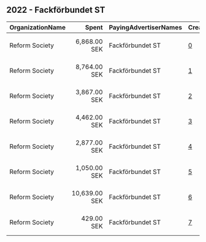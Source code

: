 ## 2022 - Fackförbundet ST 
|OrganizationName|Spent|PayingAdvertiserNames|CreativeUrls|Impressions|Genders|AgeBrackets|CountryCodes|BillingAddresses|CandidateBallotInformation|
|:---|---:|:---|:---|---:|:---|:---|:---|:---|:---|
|Reform Society|6,868.00 SEK|Fackförbundet ST|[0](https://www.snap.com/political-ads/asset/0c14c7b43b186e15a3a94fe4902aeda3eceebecc5c4994df983d9e8afe040824?mediaType=mp4)|88,053||18-49|sweden|"Kungsgatan 18,Stockholm,111 35,SE"||
|Reform Society|8,764.00 SEK|Fackförbundet ST|[1](https://www.snap.com/political-ads/asset/41f26d5538d15dd29be0fccef4b94b8817e78e3bdf8e3547faa782fea4e9573f?mediaType=mp4)|131,090||18-49|sweden|"Kungsgatan 18,Stockholm,111 35,SE"||
|Reform Society|3,867.00 SEK|Fackförbundet ST|[2](https://www.snap.com/political-ads/asset/fda3eb7315748bc652eaa1129ba9bb5bdf16c324b6b6d3f365742d5bcd5aab90?mediaType=mp4)|60,566||18-40|sweden|"Kungsgatan 18,Stockholm,111 35,SE"||
|Reform Society|4,462.00 SEK|Fackförbundet ST|[3](https://www.snap.com/political-ads/asset/8ca7fa2dcd419f50c041952b70b1ba7ae27e121484e3cebdce3e22ff6e04b9a1?mediaType=mp4)|73,609||18-40|sweden|"Kungsgatan 18,Stockholm,111 35,SE"||
|Reform Society|2,877.00 SEK|Fackförbundet ST|[4](https://www.snap.com/political-ads/asset/8bd67ca9815c938a9758b589333825a0cdc20de5e1c0359a44b96d3802cc7793?mediaType=mp4)|30,711||18-49|sweden|"Kungsgatan 18,Stockholm,111 35,SE"||
|Reform Society|1,050.00 SEK|Fackförbundet ST|[5](https://www.snap.com/political-ads/asset/41f26d5538d15dd29be0fccef4b94b8817e78e3bdf8e3547faa782fea4e9573f?mediaType=mp4)|14,677||18-40|sweden|"Kungsgatan 18,Stockholm,111 35,SE"||
|Reform Society|10,639.00 SEK|Fackförbundet ST|[6](https://www.snap.com/political-ads/asset/f593b5a7752ed6048d991946563274b81a026ce9dde386531567c2d5653eb90e?mediaType=mp4)|184,309||18-49|sweden|"Kungsgatan 18,Stockholm,111 35,SE"||
|Reform Society|429.00 SEK|Fackförbundet ST|[7](https://www.snap.com/political-ads/asset/8bd67ca9815c938a9758b589333825a0cdc20de5e1c0359a44b96d3802cc7793?mediaType=mp4)|7,611||18-40|sweden|"Kungsgatan 18,Stockholm,111 35,SE"||
